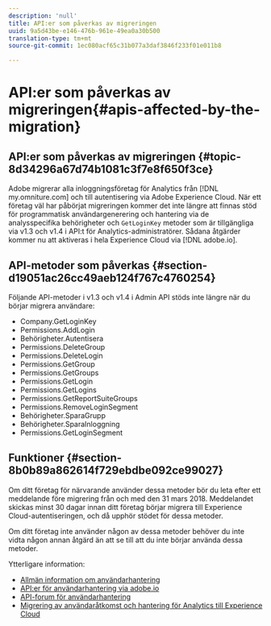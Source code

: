 ```yaml
---
description: 'null'
title: API:er som påverkas av migreringen
uuid: 9a5d43be-e146-476b-961e-49ea0a30b500
translation-type: tm+mt
source-git-commit: 1ec080acf65c31b077a3daf3846f233f01e011b8

---
```



# API:er som påverkas av migreringen{#apis-affected-by-the-migration}

## API:er som påverkas av migreringen {#topic-8d34296a67d74b1081c3f7e8f650f3ce}

Adobe migrerar alla inloggningsföretag för Analytics från [!DNL my.omniture.com] och till autentisering via Adobe Experience Cloud. När ett företag väl har påbörjat migreringen kommer det inte längre att finnas stöd för programmatisk användargenerering och hantering via de analysspecifika behörigheter och `GetLoginKey` metoder som är tillgängliga via v1.3 och v1.4 i API:t för Analytics-administratörer. Sådana åtgärder kommer nu att aktiveras i hela Experience Cloud via [!DNL adobe.io].

## API-metoder som påverkas {#section-d19051ac26cc49aeb124f767c4760254}

Följande API-metoder i v1.3 och v1.4 i Admin API stöds inte längre när du börjar migrera användare:

* Company.GetLoginKey
* Permissions.AddLogin
* Behörigheter.Autentisera
* Permissions.DeleteGroup
* Permissions.DeleteLogin
* Permissions.GetGroup
* Permissions.GetGroups
* Permissions.GetLogin
* Permissions.GetLogins
* Permissions.GetReportSuiteGroups
* Permissions.RemoveLoginSegment
* Behörigheter.SparaGrupp
* Behörigheter.SparaInloggning
* Permissions.GetLoginSegment

## Funktioner {#section-8b0b89a862614f729ebdbe092ce99027}

Om ditt företag för närvarande använder dessa metoder bör du leta efter ett meddelande före migrering från och med den 31 mars 2018. Meddelandet skickas minst 30 dagar innan ditt företag börjar migrera till Experience Cloud-autentiseringen, och då upphör stödet för dessa metoder.

Om ditt företag inte använder någon av dessa metoder behöver du inte vidta någon annan åtgärd än att se till att du inte börjar använda dessa metoder.

Ytterligare information:

* [Allmän information om användarhantering](https://helpx.adobe.com/enterprise/help/users.html)
* [API:er för användarhantering via adobe.io](https://www.adobe.io/apis/cloudplatform/usermanagement/docs/gettingstarted.html)
* [API-forum för användarhantering](https://forums.adobe.com/community/umapi/overview)
* [Migrering av användaråtkomst och hantering för Analytics till Experience Cloud](https://marketing.adobe.com/resources/help/en_US/experience-cloud/admin-console/analytics-migration/)

